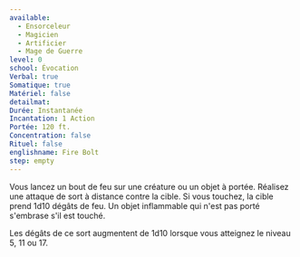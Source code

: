 ```yaml
---
available:
  - Ensorceleur
  - Magicien
  - Artificier
  - Mage de Guerre
level: 0
school: Évocation
Verbal: true
Somatique: true
Matériel: false
detailmat:
Durée: Instantanée
Incantation: 1 Action
Portée: 120 ft.
Concentration: false
Rituel: false
englishname: Fire Bolt
step: empty
---
```

Vous lancez un bout de feu sur une créature ou un objet à portée. Réalisez une attaque de sort à distance contre la cible. Si vous touchez, la cible prend 1d10 dégâts de feu. Un objet inflammable qui n'est pas porté s'embrase s'il est touché.

Les dégâts de ce sort augmentent de 1d10 lorsque vous atteignez le niveau 5, 11 ou 17.
